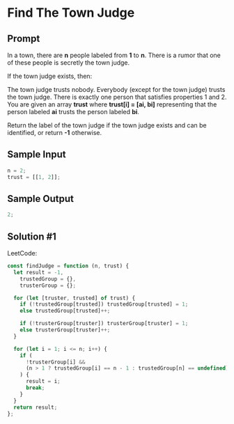 # Find The Town Judge

## Prompt

In a town, there are **n** people labeled from **1** to **n**. There is a rumor that one of these people is secretly the town judge.

If the town judge exists, then:

The town judge trusts nobody.
Everybody (except for the town judge) trusts the town judge.
There is exactly one person that satisfies properties 1 and 2.
You are given an array **trust** where **trust[i] = [ai, bi]** representing that the person labeled **ai** trusts the person labeled **bi**.

Return the label of the town judge if the town judge exists and can be identified, or return **-1** otherwise.

## Sample Input

```js
n = 2;
trust = [[1, 2]];
```

## Sample Output

```js
2;
```

## Solution #1

LeetCode:

```js
const findJudge = function (n, trust) {
  let result = -1,
    trustedGroup = {},
    trusterGroup = {};

  for (let [truster, trusted] of trust) {
    if (!trustedGroup[trusted]) trustedGroup[trusted] = 1;
    else trustedGroup[trusted]++;

    if (!trusterGroup[truster]) trusterGroup[truster] = 1;
    else trusterGroup[truster]++;
  }

  for (let i = 1; i <= n; i++) {
    if (
      !trusterGroup[i] &&
      (n > 1 ? trustedGroup[i] == n - 1 : trustedGroup[n] == undefined)
    ) {
      result = i;
      break;
    }
  }
  return result;
};
```
